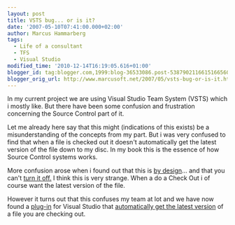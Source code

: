 ```yaml
---
layout: post
title: VSTS bug... or is it?
date: '2007-05-10T07:41:00.000+02:00'
author: Marcus Hammarberg
tags:
  - Life of a consultant
  - TFS
  - Visual Studio
modified_time: '2010-12-14T16:19:05.616+01:00'
blogger_id: tag:blogger.com,1999:blog-36533086.post-5387902116615166560
blogger_orig_url: http://www.marcusoft.net/2007/05/vsts-bug-or-is-it.html
---
```


In my
current project we are using Visual Studio Team System (VSTS) which i
mostly like. But there have been some confusion and frustration
concerning the Source Control part of it.

Let me already here say that this might (indications of this exists) be
a misunderstanding of the concepts from my part. But i was very confused
to find that when a file is checked out it doesn't automatically get the
latest version of the file down to my disc. In my book this is the
essence of how Source Control systems works.

More confusion arose when i found out that this is [by
design](http://blogs.msdn.com/buckh/archive/2005/08/20/454140.aspx)...
and that you can't [turn it
off.](http://myvstsblog.com/archive/2007/03/25/Get-Latest-on-Checkout-_2D00_-now-and-in-the-future.aspx)
I think this is very strange. When a do a Check Out i of course want the
latest version of the file.

However it turns out that this confuses my team at lot and we have now
found a
[plug-in](http://blogs.microsoft.co.il/files/folders/leon/entry10828.aspx)
for Visual Studio that [automatically get the latest
version](http://blogs.microsoft.co.il/blogs/srlteam/archive/2007/03/24/TFS-GetLatest-version-on-check_2D00_out-Add_2D00_In.aspx)
of a file you are checking out.
